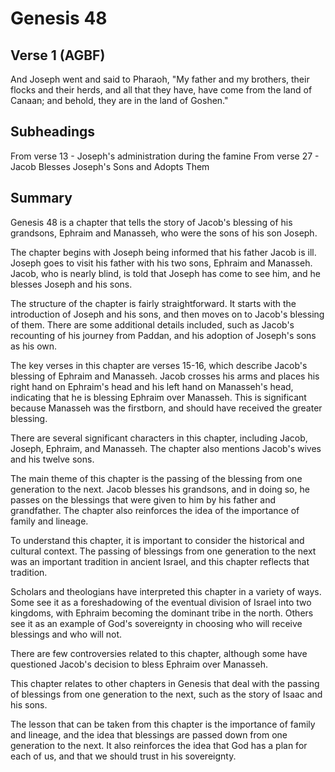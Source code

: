 # Genesis 48

## Verse 1 (AGBF)

And Joseph went and said to Pharaoh, "My father and my brothers, their flocks and their herds, and all that they have, have come from the land of Canaan; and behold, they are in the land of Goshen."

## Subheadings

From verse 13 - Joseph's administration during the famine
From verse 27 - Jacob Blesses Joseph's Sons and Adopts Them

## Summary

Genesis 48 is a chapter that tells the story of Jacob's blessing of his grandsons, Ephraim and Manasseh, who were the sons of his son Joseph.

The chapter begins with Joseph being informed that his father Jacob is ill. Joseph goes to visit his father with his two sons, Ephraim and Manasseh. Jacob, who is nearly blind, is told that Joseph has come to see him, and he blesses Joseph and his sons.

The structure of the chapter is fairly straightforward. It starts with the introduction of Joseph and his sons, and then moves on to Jacob's blessing of them. There are some additional details included, such as Jacob's recounting of his journey from Paddan, and his adoption of Joseph's sons as his own.

The key verses in this chapter are verses 15-16, which describe Jacob's blessing of Ephraim and Manasseh. Jacob crosses his arms and places his right hand on Ephraim's head and his left hand on Manasseh's head, indicating that he is blessing Ephraim over Manasseh. This is significant because Manasseh was the firstborn, and should have received the greater blessing.

There are several significant characters in this chapter, including Jacob, Joseph, Ephraim, and Manasseh. The chapter also mentions Jacob's wives and his twelve sons.

The main theme of this chapter is the passing of the blessing from one generation to the next. Jacob blesses his grandsons, and in doing so, he passes on the blessings that were given to him by his father and grandfather. The chapter also reinforces the idea of the importance of family and lineage.

To understand this chapter, it is important to consider the historical and cultural context. The passing of blessings from one generation to the next was an important tradition in ancient Israel, and this chapter reflects that tradition.

Scholars and theologians have interpreted this chapter in a variety of ways. Some see it as a foreshadowing of the eventual division of Israel into two kingdoms, with Ephraim becoming the dominant tribe in the north. Others see it as an example of God's sovereignty in choosing who will receive blessings and who will not.

There are few controversies related to this chapter, although some have questioned Jacob's decision to bless Ephraim over Manasseh.

This chapter relates to other chapters in Genesis that deal with the passing of blessings from one generation to the next, such as the story of Isaac and his sons.

The lesson that can be taken from this chapter is the importance of family and lineage, and the idea that blessings are passed down from one generation to the next. It also reinforces the idea that God has a plan for each of us, and that we should trust in his sovereignty.